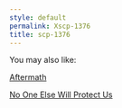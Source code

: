 ```yaml
---
style: default
permalink: Xscp-1376
title: scp-1376
---
```

You may also like:

[Aftermath](http://scp-wiki.net/aftermath)

[No One Else Will Protect Us](http://scp-wiki.net/no-one-else-will-protect-us)
